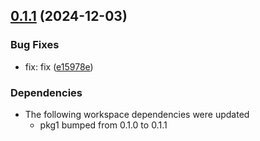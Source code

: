 
## [0.1.1](https://github.com/codaxio/cdx-release-test/compare/svc1-v0.1.0...svc1-v0.1.1) (2024-12-03)

### Bug Fixes

* fix: fix ([e15978e](https://github.com/codaxio/cdx-release-test/commit/e15978ed7e1de77ee984197db37e6bbd13574f7a))

### Dependencies

* The following workspace dependencies were updated
    * pkg1 bumped from 0.1.0 to 0.1.1
